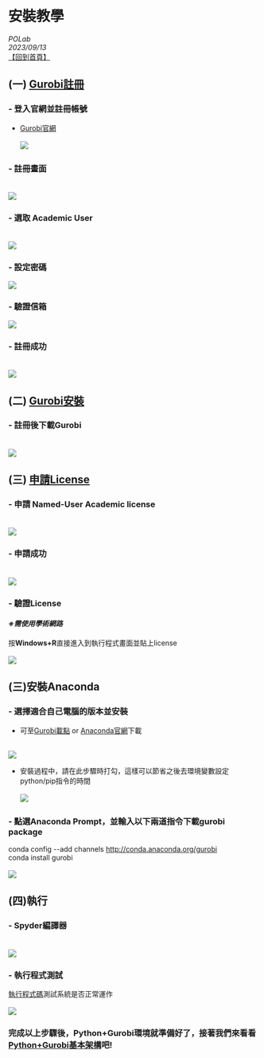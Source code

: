 
# 安裝教學 
*POLab*
<br>
*2023/09/13*
<br>
[【回到首頁】](https://github.com/PO-LAB/Python-Gurobi)

## (一) [Gurobi註冊](https://www.gurobi.com/)

### - 登入官網並註冊帳號
- [Gurobi官網](https://www.gurobi.com/) <br><br>
![](https://github.com/PO-LAB/Python-Gurobi-Pulp/assets/50478424/c8550416-3721-46ce-b30f-6ced5ebc5585)

### - 註冊畫面 <br><br>
![](https://github.com/PO-LAB/Python-Gurobi-Pulp/assets/50478424/f17bd8b4-b578-4f9d-b864-cb1aabb12e89)

### - 選取 Academic User <br><br>
![](https://github.com/PO-LAB/Python-Gurobi-Pulp/assets/50478424/21da8ae5-08d8-4e8c-84ef-f602504746d1)

### - 設定密碼
![](https://github.com/PO-LAB/Python-Gurobi-Pulp/assets/50478424/e6b6ca1e-2ad5-4a50-94ec-2724a205d1ec)

### - 驗證信箱
![](https://github.com/PO-LAB/Python-Gurobi-Pulp/assets/50478424/b686f463-e54c-4c5a-8b61-834f400cd947)

### - 註冊成功 <br><br>
![](https://github.com/PO-LAB/Python-Gurobi-Pulp/assets/50478424/dc23f99c-8dc6-452b-94cb-2e5def85e949)


## (二) [Gurobi安裝](https://www.gurobi.com/downloads/gurobi-software/)

### - 註冊後下載Gurobi <br><br>
![](https://github.com/PO-LAB/Python-Gurobi-Pulp/assets/50478424/e37a031d-579e-45e2-b075-f19054a7af24)


## (三) [申請License](https://portal.gurobi.com/iam/licenses/request)

### - 申請 Named-User Academic license <br><br>
![](https://github.com/PO-LAB/Python-Gurobi-Pulp/assets/50478424/458f6e33-c646-4dc6-9953-162476508509)

### - 申請成功 <br><br>
![](https://github.com/PO-LAB/Python-Gurobi-Pulp/assets/50478424/313b3453-1c4a-48dc-89f6-dd31dff40632)

### - 驗證License

#### *※需使用學術網路* 
按**Windows+R**直接進入到執行程式畫面並貼上license <br><br>
![](https://github.com/PO-LAB/Python-Gurobi-Pulp/assets/50478424/4edc4e32-d46d-449f-a8d7-71eb720a13dc)


## (三)安裝Anaconda

### - 選擇適合自己電腦的版本並安裝
- 可至[Gurobi載點](http://www.gurobi.com/downloads/get-anaconda) or [Anaconda官網](https://www.continuum.io/downloads)下載 <br><br>

![](https://github.com/wurmen/Gurobi-Python/blob/master/Installation/picture/%E5%AE%89%E8%A3%9Danaconda/%E9%81%B8%E6%93%87%E7%89%88%E6%9C%AC.png)


- 安裝過程中，請在此步驟時打勾，這樣可以節省之後去環境變數設定python/pip指令的時間 <br><br>
![](https://github.com/wurmen/Gurobi-Python/blob/master/Installation/picture/%E5%AE%89%E8%A3%9Danaconda/%E7%92%B0%E5%A2%83%E8%A8%AD%E5%AE%9A.PNG)

### - 點選Anaconda Prompt，並輸入以下兩道指令下載gurobi package
conda config --add channels http://conda.anaconda.org/gurobi <br />
conda install gurobi <br><br>
![](https://github.com/wurmen/Gurobi-Python/blob/master/Installation/picture/%E5%AE%89%E8%A3%9Danaconda/%E4%B8%8B%E8%BC%89gurobi%20package.png)

## (四)執行
### - Spyder編譯器 <br><br>
![](https://github.com/wurmen/Gurobi-Python/blob/master/Installation/picture/%E5%AE%89%E8%A3%9Danaconda/spyder%E7%B7%A8%E8%AD%AF%E5%99%A8.png)

### - 執行程式測試 
[執行程式碼](https://github.com/wurmen/Gurobi-Python/blob/master/Installation/mip.py)測試系統是否正常運作 <br><br>
![](https://github.com/wurmen/Gurobi-Python/blob/master/Installation/picture/%E5%AE%89%E8%A3%9Danaconda/mip_example%E5%9F%B7%E8%A1%8C%E7%95%AB%E9%9D%A2.PNG)


### 完成以上步驟後，Python+Gurobi環境就準備好了，接著我們來看看[Python+Gurobi基本架構](https://github.com/wurmen/Gurobi-Python/blob/master/python-gurobi%20%20model/Python%2BGurobi%E5%9F%BA%E6%9C%AC%E6%9E%B6%E6%A7%8B.md)吧!
